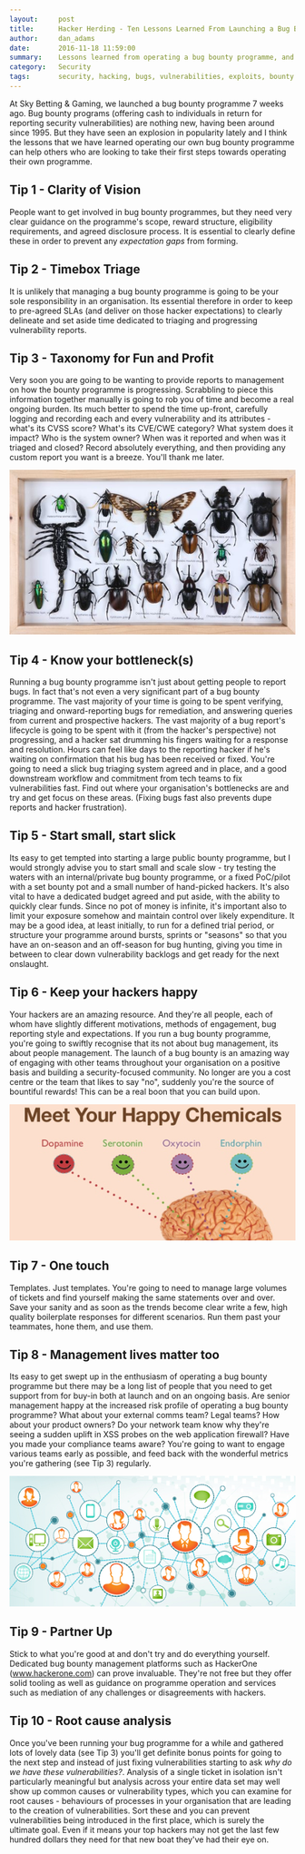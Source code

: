 ```yaml
---
layout:     post
title:      Hacker Herding - Ten Lessons Learned From Launching a Bug Bounty Programme
author:     dan_adams
date:       2016-11-18 11:59:00
summary:    Lessons learned from operating a bug bounty programme, and some tips for launching your own
category:   Security
tags:       security, hacking, bugs, vulnerabilities, exploits, bounty
---
```



At Sky Betting & Gaming, we launched a bug bounty programme 7 weeks ago. Bug bounty programs (offering cash to individuals in return for reporting security vulnerabilities) are nothing new, having been around since 1995. But they have seen an explosion in popularity lately and I think the lessons that we have learned operating our own bug bounty programme can help others who are looking to take their first steps towards operating their own programme.

## Tip 1 - Clarity of Vision
People want to get involved in bug bounty programmes, but they need very clear guidance on the programme's scope, reward structure, eligibility requirements, and agreed disclosure process. It is essential to clearly define these in order to prevent any *expectation gaps* from forming. 

## Tip 2 - Timebox Triage
It is unlikely that managing a bug bounty programme is going to be your sole responsibility in an organisation. Its essential therefore in order to keep to pre-agreed SLAs (and deliver on those hacker expectations) to clearly delineate and set aside time dedicated to triaging and progressing vulnerability reports.

## Tip 3 - Taxonomy for Fun and Profit
Very soon you are going to be wanting to provide reports to management on how the bounty programme is progressing. Scrabbling to piece this information together manually is going to rob you of time and become a real ongoing burden. Its much better to spend the time up-front, carefully logging and recording each and every vulnerability and its attributes - what's its CVSS score? What's its CVE/CWE category? What system does it impact? Who is the system owner? When was it reported and when was it triaged and closed? Record absolutely everything, and then providing any custom report you want is a breeze. You'll thank me later.

![Bug taxonomy](/images/hacker-herding-taxonomy.jpg)

## Tip 4 - Know your bottleneck(s)
Running a bug bounty programme isn't just about getting people to report bugs. In fact that's not even a very significant part of a bug bounty programme. The vast majority of your time is going to be spent verifying, triaging and onward-reporting bugs for remediation, and answering queries from current and prospective hackers. The vast majority of a bug report's lifecycle is going to be spent with it (from the hacker's perspective) not progressing, and a hacker sat drumming his fingers waiting for a response and resolution. Hours can feel like days to the reporting hacker if he's waiting on confirmation that his bug has been received or fixed. You're going to need a slick bug triaging system agreed and in place, and a good downstream workflow and commitment from tech teams to fix vulnerabilities fast. Find out where your organisation's bottlenecks are and try and get focus on these areas. (Fixing bugs fast also prevents dupe reports and hacker frustration).

## Tip 5 - Start small, start slick
Its easy to get tempted into starting a large public bounty programme, but I would strongly advise you to start small and scale slow - try testing the waters with an internal/private bug bounty programme, or a fixed PoC/pilot with a set bounty pot and a small number of hand-picked hackers. It's also vital to have a dedicated budget agreed and put aside, with the ability to quickly clear funds. Since no pot of money is infinite, it's important also to limit your exposure somehow and maintain control over likely expenditure. It may be a good idea, at least initially, to run for a defined trial period, or structure your programme around bursts, sprints or "seasons" so that you have an on-season and an off-season for bug hunting, giving you time in between to clear down vulnerability backlogs and get ready for the next onslaught.

## Tip 6 - Keep your hackers happy
Your hackers are an amazing resource. And they're all people, each of whom have slightly different motivations, methods of engagement, bug reporting style and expectations. If you run a bug bounty programme, you're going to swiftly recognise that its not about bug management, its about people management. The launch of a bug bounty is an amazing way of engaging with other teams throughout your organisation on a positive basis and building a security-focused community. No longer are you a cost centre or the team that likes to say "no", suddenly you're the source of bountiful rewards! This can be a real boon that you can build upon.

![Happiness](/images/hacker-herding-happy.jpg)

## Tip 7 - One touch
Templates. Just templates. You're going to need to manage large volumes of tickets and find yourself making the same statements over and over. Save your sanity and as soon as the trends become clear write a few, high quality boilerplate responses for different scenarios. Run them past your teammates, hone them, and use them.

## Tip 8 - Management lives matter too
Its easy to get swept up in the enthusiasm of operating a bug bounty programme but there may be a long list of people that you need to get support from for buy-in both at launch and on an ongoing basis. Are senior management happy at the increased risk profile of operating a bug bounty programme? What about your external comms team? Legal teams? How about your product owners? Do your network team know why they're seeing a sudden uplift in XSS probes on the web application firewall? Have you made your compliance teams aware? You're going to want to engage various teams early as possible, and feed back with the wonderful metrics you're gathering (see Tip 3) regularly.

![Management connections](/images/hacker-herding-management.jpg)

## Tip 9 - Partner Up
Stick to what you're good at and don't try and do everything yourself. Dedicated bug bounty management platforms such as HackerOne (www.hackerone.com) can prove invaluable. They're not free but they offer solid tooling as well as guidance on programme operation and services such as mediation of any challenges or disagreements with hackers.

## Tip 10 - Root cause analysis
Once you've been running your bug programme for a while and gathered lots of lovely data (see Tip 3) you'll get definite bonus points for going to the next step and instead of just fixing vulnerabilities starting to ask *why do we have these vulnerabilities?*. Analysis of a single ticket in isolation isn't particularly meaningful but analysis across your entire data set may well show up common causes or vulnerability types, which you can examine for root causes - behaviours of processes in your organisation that are leading to the creation of vulnerabilities. Sort these and you can prevent vulnerabilities being introduced in the first place, which is surely the ultimate goal. Even if it means your top hackers may not get the last few hundred dollars they need for that new boat they've had their eye on.
